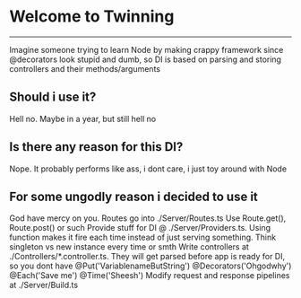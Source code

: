 # Welcome to Twinning
***
Imagine someone trying to learn Node by making crappy framework since @decorators look stupid and dumb, so DI is based on parsing and storing controllers and their methods/arguments

## Should i use it?
Hell no. Maybe in a year, but still hell no

## Is there any reason for this DI?
Nope. It probably performs like ass, i dont care, i just toy around with Node

## For some ungodly reason i decided to use it
God have mercy on you.
Routes go into ./Server/Routes.ts Use Route.get(), Route.post() or such
Provide stuff for DI @ ./Server/Providers.ts. Using function makes it fire each time instead of just serving something. Think singleton vs new instance every time or smth
Write controllers at ./Controllers/*.controller.ts. They will get parsed before app is ready for DI, so you dont have @Put('VariablenameButString') @Decorators('Ohgodwhy') @Each('Save me') @Time('Sheesh')
Modify request and response pipelines at ./Server/Build.ts